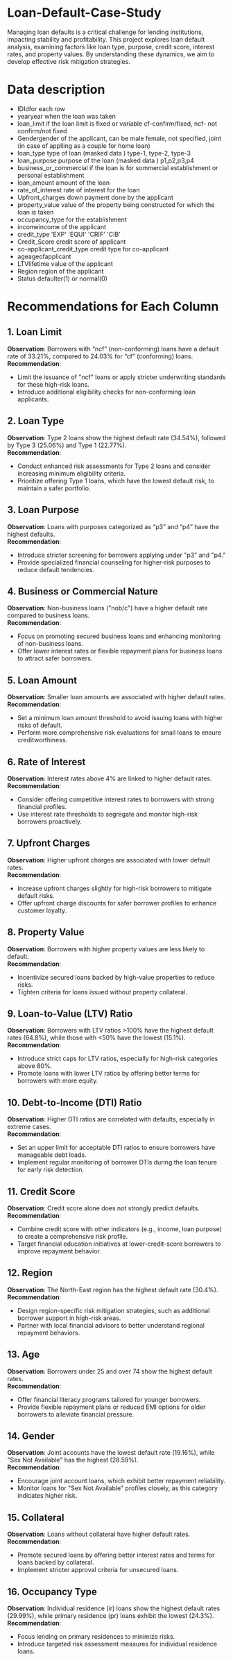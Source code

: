# Loan-Default-Case-Study
Managing loan defaults is a critical challenge for lending institutions, impacting stability and profitability. This project explores loan default analysis, examining factors like loan type, purpose, credit score, interest rates, and property values. By understanding these dynamics, we aim to develop effective risk mitigation strategies.


# Data description
 - IDIdfor each row
 - yearyear when the loan was taken
 - loan_limit if the loan limit is fixed or variable cf-confirm/fixed, ncf- not confirm/not fixed
 - Gendergender of the applicant, can be male female, not specified, joint (in case of applling as a couple for home loan)
 - loan_type type of loan (masked data ) type-1, type-2, type-3
 - loan_purpose purpose of the loan (masked data ) p1,p2,p3,p4
 - business_or_commercial if the loan is for sommercial establishment or personal establishment
 - loan_amount amount of the loan
 - rate_of_interest rate of interest for the loan
 - Upfront_charges down payment done by the applicant
 - property_value value of the property being constructed for which the loan is taken
 - occupancy_type for the establishment
 - incomeincome of the applicant
 - credit_type 'EXP' 'EQUI' 'CRIF' 'CIB'
 - Credit_Score credit score of applicant
 - co-applicant_credit_type credit type for co-applicant
 - ageageofapplicant
 - LTVlifetime value of the applicant
 - Region region of the applicant
 - Status defaulter(1) or normal(0)

# Recommendations for Each Column

## 1. Loan Limit
**Observation**: Borrowers with “ncf” (non-conforming) loans have a default rate of 33.21%, compared to 24.03% for “cf” (conforming) loans.  
**Recommendation**:  
- Limit the issuance of "ncf" loans or apply stricter underwriting standards for these high-risk loans.  
- Introduce additional eligibility checks for non-conforming loan applicants.  

## 2. Loan Type
**Observation**: Type 2 loans show the highest default rate (34.54%), followed by Type 3 (25.06%) and Type 1 (22.77%).  
**Recommendation**:  
- Conduct enhanced risk assessments for Type 2 loans and consider increasing minimum eligibility criteria.  
- Prioritize offering Type 1 loans, which have the lowest default risk, to maintain a safer portfolio.  

## 3. Loan Purpose
**Observation**: Loans with purposes categorized as “p3” and “p4” have the highest defaults.  
**Recommendation**:  
- Introduce stricter screening for borrowers applying under "p3" and "p4."  
- Provide specialized financial counseling for higher-risk purposes to reduce default tendencies.  

## 4. Business or Commercial Nature
**Observation**: Non-business loans ("nob/c") have a higher default rate compared to business loans.  
**Recommendation**:  
- Focus on promoting secured business loans and enhancing monitoring of non-business loans.  
- Offer lower interest rates or flexible repayment plans for business loans to attract safer borrowers.  

## 5. Loan Amount
**Observation**: Smaller loan amounts are associated with higher default rates.  
**Recommendation**:  
- Set a minimum loan amount threshold to avoid issuing loans with higher risks of default.  
- Perform more comprehensive risk evaluations for small loans to ensure creditworthiness.  

## 6. Rate of Interest
**Observation**: Interest rates above 4% are linked to higher default rates.  
**Recommendation**:  
- Consider offering competitive interest rates to borrowers with strong financial profiles.  
- Use interest rate thresholds to segregate and monitor high-risk borrowers proactively.  

## 7. Upfront Charges
**Observation**: Higher upfront charges are associated with lower default rates.  
**Recommendation**:  
- Increase upfront charges slightly for high-risk borrowers to mitigate default risks.  
- Offer upfront charge discounts for safer borrower profiles to enhance customer loyalty.  

## 8. Property Value
**Observation**: Borrowers with higher property values are less likely to default.  
**Recommendation**:  
- Incentivize secured loans backed by high-value properties to reduce risks.  
- Tighten criteria for loans issued without property collateral.  

## 9. Loan-to-Value (LTV) Ratio
**Observation**: Borrowers with LTV ratios >100% have the highest default rates (64.8%), while those with <50% have the lowest (15.1%).  
**Recommendation**:  
- Introduce strict caps for LTV ratios, especially for high-risk categories above 80%.  
- Promote loans with lower LTV ratios by offering better terms for borrowers with more equity.  

## 10. Debt-to-Income (DTI) Ratio
**Observation**: Higher DTI ratios are correlated with defaults, especially in extreme cases.  
**Recommendation**:  
- Set an upper limit for acceptable DTI ratios to ensure borrowers have manageable debt loads.  
- Implement regular monitoring of borrower DTIs during the loan tenure for early risk detection.  

## 11. Credit Score
**Observation**: Credit score alone does not strongly predict defaults.  
**Recommendation**:  
- Combine credit score with other indicators (e.g., income, loan purpose) to create a comprehensive risk profile.  
- Target financial education initiatives at lower-credit-score borrowers to improve repayment behavior.  

## 12. Region
**Observation**: The North-East region has the highest default rate (30.4%).  
**Recommendation**:  
- Design region-specific risk mitigation strategies, such as additional borrower support in high-risk areas.  
- Partner with local financial advisors to better understand regional repayment behaviors.  

## 13. Age
**Observation**: Borrowers under 25 and over 74 show the highest default rates.  
**Recommendation**:  
- Offer financial literacy programs tailored for younger borrowers.  
- Provide flexible repayment plans or reduced EMI options for older borrowers to alleviate financial pressure.  

## 14. Gender
**Observation**: Joint accounts have the lowest default rate (19.16%), while "Sex Not Available" has the highest (28.59%).  
**Recommendation**:  
- Encourage joint account loans, which exhibit better repayment reliability.  
- Monitor loans for "Sex Not Available" profiles closely, as this category indicates higher risk.  

## 15. Collateral
**Observation**: Loans without collateral have higher default rates.  
**Recommendation**:  
- Promote secured loans by offering better interest rates and terms for loans backed by collateral.  
- Implement stricter approval criteria for unsecured loans.  

## 16. Occupancy Type
**Observation**: Individual residence (ir) loans show the highest default rates (29.99%), while primary residence (pr) loans exhibit the lowest (24.3%).  
**Recommendation**:  
- Focus lending on primary residences to minimize risks.  
- Introduce targeted risk assessment measures for individual residence loans.  
